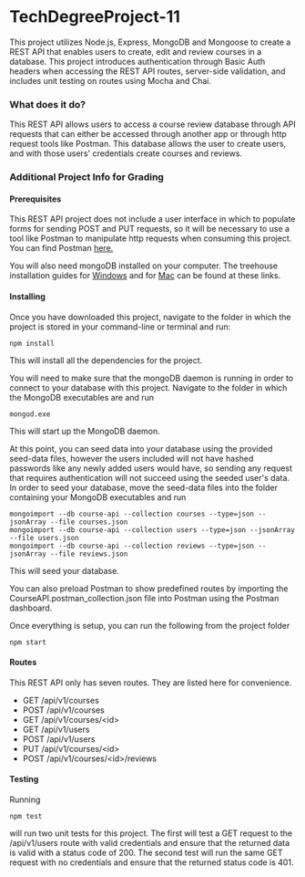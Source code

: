 # TechDegreeProject-11

This project utilizes Node.js, Express, MongoDB and Mongoose to create a REST API that enables users to create, edit and review courses in a database. This project introduces authentication through Basic Auth headers when accessing the REST API routes, server-side validation, and includes unit testing on routes using Mocha and Chai.

### What does it do?

This REST API allows users to access a course review database through API requests that can either be accessed through another app or through http request tools like Postman. This database allows the user to create users, and with those users' credentials create courses and reviews.

### Additional Project Info for Grading

#### Prerequisites

This REST API project does not include a user interface in which to populate forms for sending POST and PUT requests, so it will be necessary to use a tool like Postman to manipulate http requests when consuming this project. You can find Postman [here.](https://www.getpostman.com/)

You will also need mongoDB installed on your computer. The treehouse installation guides for [Windows](http://treehouse.github.io/installation-guides/windows/mongo-windows.html) and for [Mac](http://treehouse.github.io/installation-guides/mac/mongo-mac.html) can be found at these links.

#### Installing

Once you have downloaded this project, navigate to the folder in which the project is stored in your command-line or terminal and run:

```
npm install
```

This will install all the dependencies for the project.

You will need to make sure that the mongoDB daemon is running in order to connect to your database with this project. Navigate to the folder in which the MongoDB executables are and run

```
mongod.exe
```

This will start up the MongoDB daemon.

At this point, you can seed data into your database using the provided seed-data files, however the users included will not have hashed passwords like any newly added users would have, so sending any request that requires authentication will not succeed using the seeded user's data. In order to seed your database, move the seed-data files into the folder containing your MongoDB executables and run

```
mongoimport --db course-api --collection courses --type=json --jsonArray --file courses.json
mongoimport --db course-api --collection users --type=json --jsonArray --file users.json
mongoimport --db course-api --collection reviews --type=json --jsonArray --file reviews.json
```

This will seed your database.

You can also preload Postman to show predefined routes by importing the CourseAPI.postman_collection.json file into Postman using the Postman dashboard.

Once everything is setup, you can run the following from the project folder

```
npm start
```

#### Routes

This REST API only has seven routes. They are listed here for convenience.

- GET /api/v1/courses
- POST /api/v1/courses
- GET /api/v1/courses/\<id\>
- GET /api/v1/users
- POST /api/v1/users
- PUT /api/v1/courses/\<id\>
- POST /api/v1/courses/\<id\>/reviews

#### Testing

Running

```
npm test
```

will run two unit tests for this project. The first will test a GET request to the /api/v1/users route with valid credentials and ensure that the returned data is valid with a status code of 200. The second test will run the same GET request with no credentials and ensure that the returned status code is 401.
